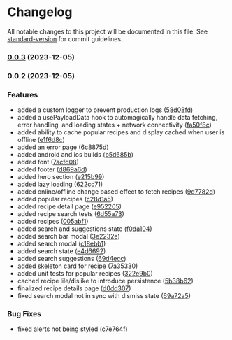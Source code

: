 # Changelog

All notable changes to this project will be documented in this file. See [standard-version](https://github.com/conventional-changelog/standard-version) for commit guidelines.

### [0.0.3](https://github.com/oikashan/grapes-pwa/compare/v0.0.2...v0.0.3) (2023-12-05)

### 0.0.2 (2023-12-05)


### Features

* added a custom logger to prevent production logs ([58d08fd](https://github.com/oikashan/grapes-pwa/commit/58d08fd935a88b72218ebad30da56666c3591a35))
* added a usePayloadData hook to automagically handle data fetching, error handling, and loading states + network connectivity ([fa50f8c](https://github.com/oikashan/grapes-pwa/commit/fa50f8cccd2be4ec2e48aaf4bb8d4120ba3aa74c))
* added ability to cache popular recipes and display cached when user is offline ([e1f6d8c](https://github.com/oikashan/grapes-pwa/commit/e1f6d8c4364bce3936c9e8648b084ac15bd09e01))
* added an error page ([6c8875d](https://github.com/oikashan/grapes-pwa/commit/6c8875d8e0e0c3987a95f28760d73d51bd4c2a8a))
* added android and ios builds ([b5d685b](https://github.com/oikashan/grapes-pwa/commit/b5d685be19aac829bbd19f9816041294b28aaab8))
* added font ([7acfd08](https://github.com/oikashan/grapes-pwa/commit/7acfd08b75638d8d1fde079760e9a454ce01a6d8))
* added footer ([d869a6d](https://github.com/oikashan/grapes-pwa/commit/d869a6d5ea857d823eec00c17fe729380e8c428a))
* added hero section ([e215b99](https://github.com/oikashan/grapes-pwa/commit/e215b99a4dd2951dd1a5542aefceb5f8248c0b19))
* added lazy loading ([622cc71](https://github.com/oikashan/grapes-pwa/commit/622cc711473790f7dc5373d9ad9d276eeea8d6a1))
* added online/offline change based effect to fetch recipes ([9d7782d](https://github.com/oikashan/grapes-pwa/commit/9d7782d7efeab8c9f98f7be7907a45e0d92c1796))
* added popular recipes ([c28d1a5](https://github.com/oikashan/grapes-pwa/commit/c28d1a5512c529d8db95101f40f6e17dadab21a4))
* added recipe detail page ([e952205](https://github.com/oikashan/grapes-pwa/commit/e9522055e5b7b6edf0c9ba51d80301a904297417))
* added recipe search tests ([6d55a73](https://github.com/oikashan/grapes-pwa/commit/6d55a73c62901af2ad280cc08bce4de52a6eec35))
* added recipes ([005abf1](https://github.com/oikashan/grapes-pwa/commit/005abf186a51ed323028019391f4c355d0efc966))
* added search and suggestions state ([f0da104](https://github.com/oikashan/grapes-pwa/commit/f0da1046a7def377352f899e9280d73afac2027b))
* added search bar modal ([3e2232e](https://github.com/oikashan/grapes-pwa/commit/3e2232ed8f7149557ed89173d8f10eb5aaeaea8e))
* added search modal ([c18ebb1](https://github.com/oikashan/grapes-pwa/commit/c18ebb10f17db7f4d9d4bd831a05843ddb5aea93))
* added search state ([e4d6692](https://github.com/oikashan/grapes-pwa/commit/e4d6692f2f7cac8f1cc64790660ed7766bc2aac3))
* added search suggestions ([69d4ecc](https://github.com/oikashan/grapes-pwa/commit/69d4ecc7a37f69a5fef888bdb2f2a113c94d5656))
* added skeleton card for recipe ([7a35330](https://github.com/oikashan/grapes-pwa/commit/7a3533035f95b4e0d7b1b17a5c1fdeb3712292dc))
* added unit tests for popular recipes ([322e9b0](https://github.com/oikashan/grapes-pwa/commit/322e9b042a52e7f0b3e881d8db1723e03a0926d4))
* cached recipe lile/dislike to introduce persistence ([5b38b62](https://github.com/oikashan/grapes-pwa/commit/5b38b624ea958c8dbc1531b37f8813c7dc97f977))
* finalized recipe details page ([d0dd307](https://github.com/oikashan/grapes-pwa/commit/d0dd307ef551cc37935cdd2e45414ba7b8ce79ab))
* fixed search modal not in sync with dismiss state ([69a72a5](https://github.com/oikashan/grapes-pwa/commit/69a72a5fdfcad6eb4ed906ca6e922629e6cc425f))


### Bug Fixes

* fixed alerts not being styled ([c7e764f](https://github.com/oikashan/grapes-pwa/commit/c7e764f1344cd3e6fb7a57553cc6cdbea4f43ab0))

